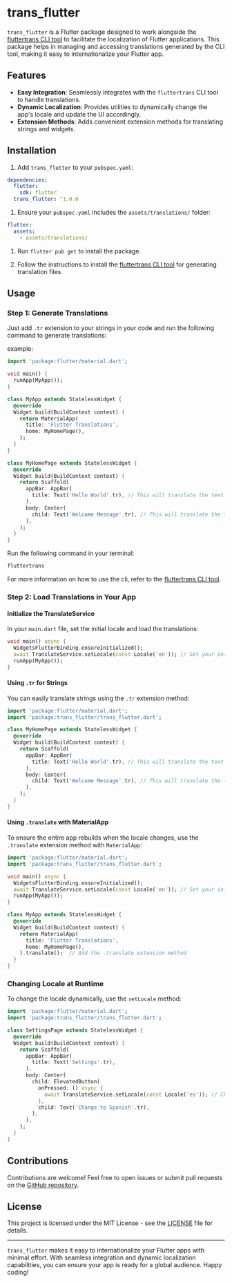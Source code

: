 # trans_flutter

`trans_flutter` is a Flutter package designed to work alongside the [fluttertrans CLI tool](https://pub.dev/packages/fluttertrans) to facilitate the localization of Flutter applications. This package helps in managing and accessing translations generated by the CLI tool, making it easy to internationalize your Flutter app.

## Features

- **Easy Integration**: Seamlessly integrates with the `fluttertrans` CLI tool to handle translations.
- **Dynamic Localization**: Provides utilities to dynamically change the app's locale and update the UI accordingly.
- **Extension Methods**: Adds convenient extension methods for translating strings and widgets.

## Installation

1. Add `trans_flutter` to your `pubspec.yaml`:

```yaml
dependencies:
  flutter:
    sdk: flutter
  trans_flutter: ^1.0.0
```

1. Ensure your `pubspec.yaml` includes the `assets/translations/` folder:

```yaml
flutter:
  assets:
    - assets/translations/
```

1. Run `flutter pub get` to install the package.

1. Follow the instructions to install the [fluttertrans CLI tool](https://pub.dev/packages/fluttertrans) for generating translation files.

## Usage

### Step 1: Generate Translations

Just add ```.tr``` extension to your strings in your code and run the following command to generate translations:

example:

```dart
import 'package:flutter/material.dart';

void main() {
  runApp(MyApp());
}

class MyApp extends StatelessWidget {
  @override
  Widget build(BuildContext context) {
    return MaterialApp(
      title: 'Flutter Translations',
      home: MyHomePage(),
    );
  }
}

class MyHomePage extends StatelessWidget {
  @override
  Widget build(BuildContext context) {
    return Scaffold(
      appBar: AppBar(
        title: Text('Hello World'.tr), // This will translate the text 'Hello World'
      ),
      body: Center(
        child: Text('Welcome Message'.tr), // This will translate the text 'Welcome Message'
      ),
    );
  }
}

```

Run the following command in your terminal:

```bash
fluttertrans
```

For more information on how to use the cli, refer to the [fluttertrans CLI tool](https://pub.dev/packages/fluttertrans).

### Step 2: Load Translations in Your App

#### Initialize the TranslateService

In your `main.dart` file, set the initial locale and load the translations:

```dart
void main() async {
  WidgetsFlutterBinding.ensureInitialized();
  await TranslateService.setLocale(const Locale('en')); // Set your initial locale
  runApp(MyApp());
}
```

#### Using `.tr` for Strings

You can easily translate strings using the `.tr` extension method:

```dart
import 'package:flutter/material.dart';
import 'package:trans_flutter/trans_flutter.dart';

class MyHomePage extends StatelessWidget {
  @override
  Widget build(BuildContext context) {
    return Scaffold(
      appBar: AppBar(
        title: Text('Hello World'.tr), // This will translate the text 'Hello World'
      ),
      body: Center(
        child: Text('Welcome Message'.tr), // This will translate the text 'Welcome Message'
      ),
    );
  }
}
```

#### Using `.translate` with MaterialApp

To ensure the entire app rebuilds when the locale changes, use the `.translate` extension method with `MaterialApp`:

```dart
import 'package:flutter/material.dart';
import 'package:trans_flutter/trans_flutter.dart';

void main() async {
  WidgetsFlutterBinding.ensureInitialized();
  await TranslateService.setLocale(const Locale('en')); // Set your initial locale
  runApp(MyApp());
}

class MyApp extends StatelessWidget {
  @override
  Widget build(BuildContext context) {
    return MaterialApp(
      title: 'Flutter Translations',
      home: MyHomePage(),
    ).translate();  // Add the .translate extension method
  }
}
```

### Changing Locale at Runtime

To change the locale dynamically, use the `setLocale` method:

```dart
import 'package:flutter/material.dart';
import 'package:trans_flutter/trans_flutter.dart';

class SettingsPage extends StatelessWidget {
  @override
  Widget build(BuildContext context) {
    return Scaffold(
      appBar: AppBar(
        title: Text('Settings'.tr),
      ),
      body: Center(
        child: ElevatedButton(
          onPressed: () async {
            await TranslateService.setLocale(const Locale('es')); // Change to Spanish
          },
          child: Text('Change to Spanish'.tr),
        ),
      ),
    );
  }
}
```

## Contributions

Contributions are welcome! Feel free to open issues or submit pull requests on the [GitHub repository](https://github.com/your-repo/fluttertrans).

## License

This project is licensed under the MIT License - see the [LICENSE](LICENSE) file for details.

---

`trans_flutter` makes it easy to internationalize your Flutter apps with minimal effort. With seamless integration and dynamic localization capabilities, you can ensure your app is ready for a global audience. Happy coding!
